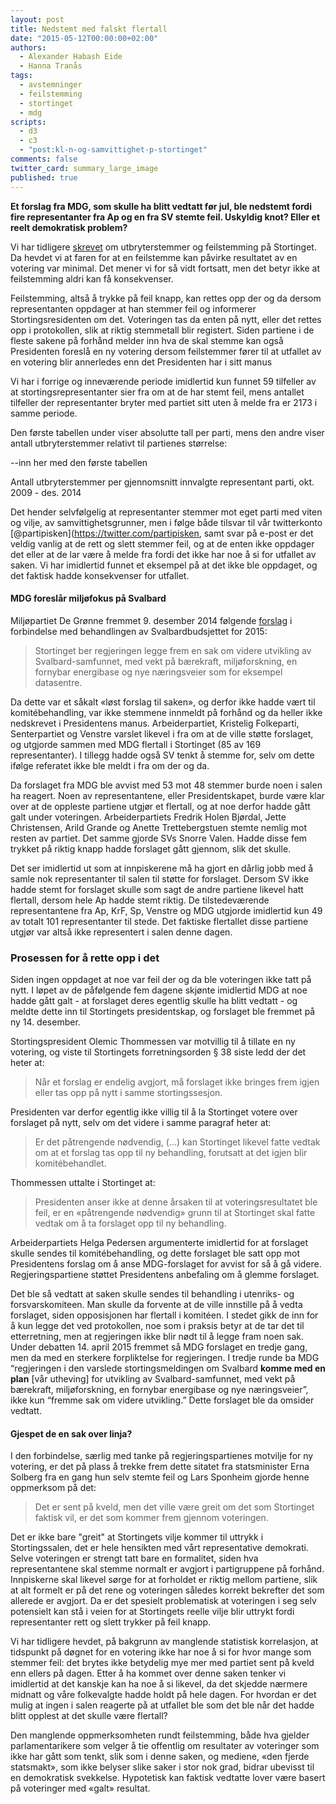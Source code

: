 ```yaml
---
layout: post
title: Nedstemt med falskt flertall
date: "2015-05-12T00:00:00+02:00"
authors: 
  - Alexander Habash Eide
  - Hanna Tranås
tags: 
  - avstemninger
  - feilstemming
  - stortinget
  - mdg
scripts: 
  - d3
  - c3
  - "post:kl-n-og-samvittighet-p-stortinget"
comments: false
twitter_card: summary_large_image
published: true
---
```


**Et forslag fra MDG, som skulle ha blitt vedtatt før jul, ble nedstemt fordi fire representanter fra Ap og en fra SV stemte feil. Uskyldig knot? Eller et reelt demokratisk problem?**

Vi har tidligere [skrevet](http://blog.holderdeord.no/2015/04/24/kl-n-og-samvittighet-p-stortinget/) om utbryterstemmer og feilstemming på Stortinget. Da hevdet vi at faren for at en feilstemme kan påvirke resultatet av en votering var minimal. Det mener vi for så vidt fortsatt, men det betyr ikke at feilstemming aldri kan få konsekvenser.

Feilstemming, altså å trykke på feil knapp, kan rettes opp der og da dersom representanten oppdager at han stemmer feil og informerer Stortingsresidenten om det. Voteringen tas da enten på nytt, eller det rettes opp i protokollen, slik at riktig stemmetall blir registert. Siden partiene i de fleste sakene på forhånd melder inn hva de skal stemme kan også Presidenten foreslå en ny votering dersom feilstemmer fører til at utfallet av en votering blir annerledes enn det Presidenten har i sitt manus 

Vi har i forrige og inneværende periode imidlertid kun funnet 59 tilfeller av at stortingsrepresentanter sier fra om at de har stemt feil, mens antallet tilfeller der representanter bryter med partiet sitt uten å melde fra er 2173 i samme periode. 

Den første tabellen under viser absolutte tall per parti, mens den andre viser antall utbryterstemmer relativt til partienes størrelse:

--inn her med den første tabellen

<div id="kl-n-og-samvittighet-p-stortinget-parties-normalized"></div>
<figcaption>Antall utbryterstemmer per gjennomsnitt innvalgte representant parti, okt. 2009 - des. 2014</figcaption>

Det hender selvfølgelig at representanter stemmer mot eget parti med viten og vilje, av samvittighetsgrunner, men i følge både tilsvar til vår twitterkonto [@partipisken](https://twitter.com/partipisken, samt svar på e-post er det veldig vanlig at de rett og slett stemmer feil, og at de enten ikke oppdager det eller at de lar være å melde fra fordi det ikke har noe å si for utfallet av saken. Vi har imidlertid funnet et eksempel på at det ikke ble oppdaget, og det faktisk hadde konsekvenser for utfallet.


#### MDG foreslår miljøfokus på Svalbard

Miljøpartiet De Grønne fremmet 9. desember 2014 følgende [forslag](https://www.holderdeord.no/propositions/11443) i forbindelse med behandlingen av Svalbardbudsjettet for 2015:

> Stortinget ber regjeringen legge frem en sak om videre utvikling av Svalbard-samfunnet, med vekt på bærekraft, miljøforskning, en fornybar energibase og nye næringsveier som for eksempel datasentre.

Da dette var et såkalt «løst forslag til saken», og derfor ikke hadde vært til komitébehandling, var ikke stemmene innmeldt på forhånd og da heller ikke nedskrevet i Presidentens manus. Arbeiderpartiet, Kristelig Folkeparti, Senterpartiet og Venstre varslet likevel i fra om at de ville støtte forslaget, og utgjorde sammen med MDG flertall i Stortinget (85 av 169 representanter). I tillegg hadde også SV tenkt å stemme for, selv om dette ifølge referatet ikke ble meldt i fra om der og da. 

Da forslaget fra MDG ble avvist med 53 mot 48 stemmer burde noen i salen ha reagert. Noen av representantene, eller Presidentskapet, burde være klar over at de oppleste partiene utgjør et flertall, og at noe derfor hadde gått galt under voteringen. Arbeiderpartiets Fredrik Holen Bjørdal, Jette Christensen, Arild Grande og Anette Trettebergstuen stemte nemlig mot resten av partiet. Det samme gjorde SVs Snorre Valen. Hadde disse fem trykket på riktig knapp hadde forslaget gått gjennom, slik det skulle. 

Det ser imidlertid ut som at innpiskerene må ha gjort en dårlig jobb med å samle nok representanter til salen til støtte for forslaget. Dersom SV ikke hadde stemt for forslaget skulle som sagt de andre partiene likevel hatt flertall, dersom hele Ap hadde stemt riktig. De tilstedeværende representantene fra Ap, KrF, Sp, Venstre og MDG utgjorde imidlertid kun 49 av totalt 101 representanter til stede. Det faktiske flertallet disse partiene utgjør var altså ikke representert i salen denne dagen. 

### Prosessen for å rette opp i det
Siden ingen oppdaget at noe var feil der og da ble voteringen ikke tatt på nytt. I løpet av de påfølgende fem dagene skjønte imidlertid MDG at noe hadde gått galt - at forslaget deres egentlig skulle ha blitt vedtatt - og meldte dette inn til Stortingets presidentskap, og forslaget ble fremmet på ny 14. desember.

Stortingspresident Olemic Thommessen var motvillig til å tillate en ny votering, og viste til Stortingets forretningsorden § 38 siste ledd der det heter at:

> Når et forslag er endelig avgjort, må forslaget ikke bringes frem igjen eller tas opp på nytt i samme stortingssesjon.

Presidenten var derfor egentlig ikke villig til å la Stortinget votere over forslaget på nytt, selv om det videre i samme paragraf heter at:

> Er det påtrengende nødvendig, (…) kan Stortinget likevel fatte vedtak om at et forslag tas opp til ny behandling, forutsatt at det igjen blir komitébehandlet.

Thommessen uttalte i Stortinget at:

> Presidenten anser ikke at denne årsaken til at voteringsresultatet ble feil, er en «påtrengende nødvendig» grunn til at Stortinget skal fatte vedtak om å ta forslaget opp til ny behandling.

Arbeiderpartiets Helga Pedersen argumenterte imidlertid for at forslaget skulle sendes til komitébehandling, og dette forslaget ble satt opp mot Presidentens forslag om å anse MDG-forslaget for avvist for så å gå videre. Regjeringspartiene støttet Presidentens anbefaling om å glemme forslaget.

Det ble så vedtatt at saken skulle sendes til behandling i utenriks- og forsvarskomiteen. Man skulle da forvente at de ville innstille på å vedta forslaget, siden opposisjonen har flertall i komitéen. I stedet gikk de inn for å kun legge det ved protokollen, noe som i praksis betyr at de tar det til etterretning, men at regjeringen ikke blir nødt til å legge fram noen sak. Under debatten 14. april 2015 fremmet så MDG forslaget en tredje gang, men da med en sterkere forpliktelse for regjeringen. I tredje runde ba MDG “regjeringen i den varslede stortingsmeldingen om Svalbard **komme med en plan** [vår utheving] for utvikling av Svalbard-samfunnet, med vekt på bærekraft, miljøforskning, en fornybar energibase og nye næringsveier”, ikke kun “fremme sak om videre utvikling.” Dette forslaget ble da omsider vedtatt.


#### Gjespet de en sak over linja?

I den forbindelse, særlig med tanke på regjeringspartienes motvilje for ny votering, er det på plass å trekke frem dette sitatet fra statsminister Erna Solberg fra en gang hun selv stemte feil og Lars Sponheim gjorde henne oppmerksom på det:

> Det er sent på kveld, men det ville være greit om det som Stortinget faktisk vil, er det som kommer frem gjennom voteringen.

Det er ikke bare "greit" at Stortingets vilje kommer til uttrykk i Stortingssalen, det er hele hensikten med vårt representative demokrati. Selve voteringen er strengt tatt bare en formalitet, siden hva representantene skal stemme normalt er avgjort i partigruppene på forhånd. Innpiskerne skal likevel sørge for at forholdet er riktig mellom partiene, slik at alt formelt er på det rene og voteringen således korrekt bekrefter det som allerede er avgjort. Da er det spesielt problematisk at voteringen i seg selv potensielt kan stå i veien for at Stortingets reelle vilje blir uttrykt fordi representanter rett og slett trykker på feil knapp.

Vi har tidligere hevdet, på bakgrunn av manglende statistisk korrelasjon, at tidspunkt på døgnet for en votering ikke har noe å si for hvor mange som stemmer feil: det brytes ikke betydelig mye mer med partiet sent på kveld enn ellers på dagen. Etter å ha kommet over denne saken tenker vi imidlertid at det kanskje kan ha noe å si likevel, da det skjedde nærmere midnatt og våre folkevalgte hadde holdt på hele dagen. For hvordan er det mulig at ingen i salen reagerte på at utfallet ble som det ble når det hadde blitt opplest at det skulle være flertall? 

Den manglende oppmerksomheten rundt feilstemming, både hva gjelder parlamentarikere som velger å tie offentlig om resultater av voteringer som ikke har gått som tenkt, slik som i denne saken, og mediene, «den fjerde statsmakt», som ikke belyser slike saker i stor nok grad, bidrar ubevisst til en demokratisk svekkelse. Hypotetisk kan faktisk vedtatte lover være basert på voteringer med «galt» resultat.
